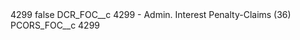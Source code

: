 <?xml version="1.0" encoding="UTF-8"?>
<CustomMetadata xmlns="http://soap.sforce.com/2006/04/metadata" xmlns:xsi="http://www.w3.org/2001/XMLSchema-instance" xmlns:xsd="http://www.w3.org/2001/XMLSchema">
    <label>4299</label>
    <protected>false</protected>
    <values>
        <field>DCR_FOC__c</field>
        <value xsi:type="xsd:string">4299 - Admin. Interest Penalty-Claims (36)</value>
    </values>
    <values>
        <field>PCORS_FOC__c</field>
        <value xsi:type="xsd:string">4299</value>
    </values>
</CustomMetadata>
